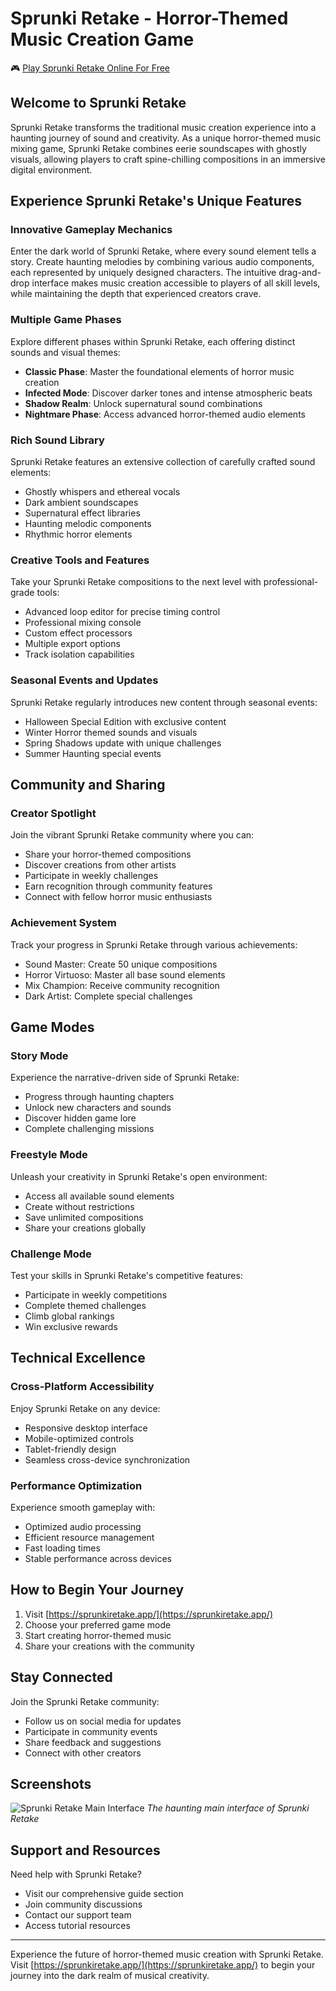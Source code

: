 # Sprunki Retake - Horror-Themed Music Creation Game

🎮 [Play Sprunki Retake Online For Free](https://sprunkiretake.app/)

## Welcome to Sprunki Retake

Sprunki Retake transforms the traditional music creation experience into a haunting journey of sound and creativity. As a unique horror-themed music mixing game, Sprunki Retake combines eerie soundscapes with ghostly visuals, allowing players to craft spine-chilling compositions in an immersive digital environment.

## Experience Sprunki Retake's Unique Features

### Innovative Gameplay Mechanics
Enter the dark world of Sprunki Retake, where every sound element tells a story. Create haunting melodies by combining various audio components, each represented by uniquely designed characters. The intuitive drag-and-drop interface makes music creation accessible to players of all skill levels, while maintaining the depth that experienced creators crave.

### Multiple Game Phases
Explore different phases within Sprunki Retake, each offering distinct sounds and visual themes:
- **Classic Phase**: Master the foundational elements of horror music creation
- **Infected Mode**: Discover darker tones and intense atmospheric beats
- **Shadow Realm**: Unlock supernatural sound combinations
- **Nightmare Phase**: Access advanced horror-themed audio elements

### Rich Sound Library
Sprunki Retake features an extensive collection of carefully crafted sound elements:
- Ghostly whispers and ethereal vocals
- Dark ambient soundscapes
- Supernatural effect libraries
- Haunting melodic components
- Rhythmic horror elements

### Creative Tools and Features
Take your Sprunki Retake compositions to the next level with professional-grade tools:
- Advanced loop editor for precise timing control
- Professional mixing console
- Custom effect processors
- Multiple export options
- Track isolation capabilities

### Seasonal Events and Updates
Sprunki Retake regularly introduces new content through seasonal events:
- Halloween Special Edition with exclusive content
- Winter Horror themed sounds and visuals
- Spring Shadows update with unique challenges
- Summer Haunting special events

## Community and Sharing

### Creator Spotlight
Join the vibrant Sprunki Retake community where you can:
- Share your horror-themed compositions
- Discover creations from other artists
- Participate in weekly challenges
- Earn recognition through community features
- Connect with fellow horror music enthusiasts

### Achievement System
Track your progress in Sprunki Retake through various achievements:
- Sound Master: Create 50 unique compositions
- Horror Virtuoso: Master all base sound elements
- Mix Champion: Receive community recognition
- Dark Artist: Complete special challenges

## Game Modes

### Story Mode
Experience the narrative-driven side of Sprunki Retake:
- Progress through haunting chapters
- Unlock new characters and sounds
- Discover hidden game lore
- Complete challenging missions

### Freestyle Mode
Unleash your creativity in Sprunki Retake's open environment:
- Access all available sound elements
- Create without restrictions
- Save unlimited compositions
- Share your creations globally

### Challenge Mode
Test your skills in Sprunki Retake's competitive features:
- Participate in weekly competitions
- Complete themed challenges
- Climb global rankings
- Win exclusive rewards

## Technical Excellence

### Cross-Platform Accessibility
Enjoy Sprunki Retake on any device:
- Responsive desktop interface
- Mobile-optimized controls
- Tablet-friendly design
- Seamless cross-device synchronization

### Performance Optimization
Experience smooth gameplay with:
- Optimized audio processing
- Efficient resource management
- Fast loading times
- Stable performance across devices

## How to Begin Your Journey

1. Visit [https://sprunkiretake.app/](https://sprunkiretake.app/)
2. Choose your preferred game mode
3. Start creating horror-themed music
4. Share your creations with the community

## Stay Connected

Join the Sprunki Retake community:
- Follow us on social media for updates
- Participate in community events
- Share feedback and suggestions
- Connect with other creators

## Screenshots

![Sprunki Retake Main Interface](https://github.com/qiayue/Sprunki-Retake/blob/main/SprunkiRetake.app.png?raw=true)
*The haunting main interface of Sprunki Retake*


## Support and Resources

Need help with Sprunki Retake?
- Visit our comprehensive guide section
- Join community discussions
- Contact our support team
- Access tutorial resources

---

Experience the future of horror-themed music creation with Sprunki Retake. Visit [https://sprunkiretake.app/](https://sprunkiretake.app/) to begin your journey into the dark realm of musical creativity.